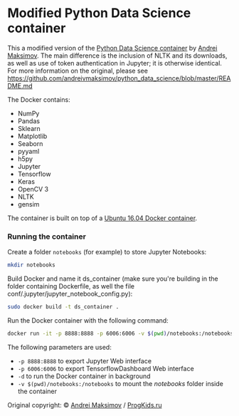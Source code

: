 # Modified Python Data Science container

This a modified version of the [Python Data Science container](https://github.com/andreivmaksimov/python_data_science) by [Andrei Maksimov](https://github.com/andreivmaksimov/). The main difference is the inclusion of NLTK and its downloads, as well as use of token authentication in Jupyter; it is otherwise identical. For more information on the original, please see https://github.com/andreivmaksimov/python_data_science/blob/master/README.md

The Docker contains:
 - NumPy
 - Pandas
 - Sklearn
 - Matplotlib
 - Seaborn
 - pyyaml
 - h5py
 - Jupyter
 - Tensorflow
 - Keras
 - OpenCV 3
 - NLTK
 - gensim

The container is built on top of a [Ubuntu 16.04 Docker container](https://hub.docker.com/_/ubuntu/).

### Running the container

Create a folder ```notebooks``` (for example) to store Jupyter Notebooks:
```sh
mkdir notebooks
```

Build Docker and name it ds_container (make sure you're building in the folder containing Dockerfile, as well the file conf/.jupyter/jupyter_notebook_config.py):
```sh
sudo docker build -t ds_container . 
```

Run the Docker container with the following command:
```sh
docker run -it -p 8888:8888 -p 6006:6006 -v $(pwd)/notebooks:/notebooks  ds_container
```
The following parameters are used:
- ```-p 8888:8888``` to export Jupyter Web interface
- ```-p 6006:6006``` to export TensorflowDashboard Web interface
- ```-d``` to run the Docker container in background
- ```-v $(pwd)/notebooks:/notebooks``` to mount the *notebooks* folder inside the container

Original copyright:
&copy; [Andrei Maksimov](https://www.linkedin.com/in/avmaksimov/) / [ProgKids.ru](https://progkids.ru/)
